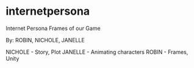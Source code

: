 # internetpersona
Internet Persona 
Frames of our Game 

By: ROBIN, NICHOLE, JANELLE 

NICHOLE - Story, Plot
JANELLE - Animating characters
ROBIN - Frames, Unity

